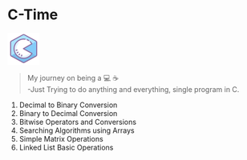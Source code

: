 # C-Time 
![](c-logo.png)
>My journey on being a :computer: :coffee:  
-Just Trying to do anything and everything, single program in C.

1. Decimal to Binary Conversion
2. Binary to Decimal Conversion
3. Bitwise Operators and Conversions
4. Searching Algorithms using Arrays
5. Simple Matrix Operations
6. Linked List Basic Operations
